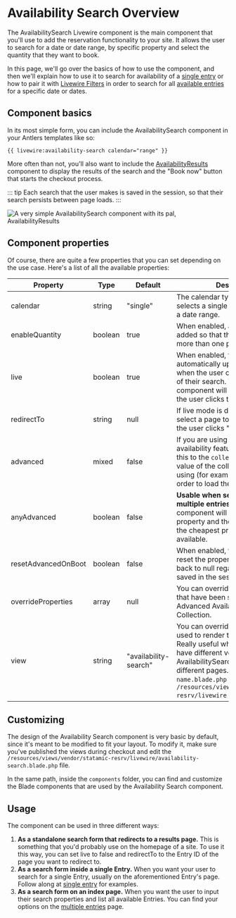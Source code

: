 # Availability Search Overview

The AvailabilitySearch Livewire component is the main component that you'll use to add the reservation functionality to your site. It allows the user to search for a date or date range, by specific property and select the quantity that they want to book.

In this page, we'll go over the basics of how to use the component, and then we'll explain how to use it to search for availability of a [single entry](./availability-search-single.md) or how to pair it with [Livewire Filters](https://livewirefilters.com/) in order to search for all [available entries](./availability-search-multiple) for a specific date or dates.

## Component basics

In its most simple form, you can include the AvailabilitySearch component in your Antlers templates like so:

```antlers
{{ livewire:availability-search calendar="range" }}
```

More often than not, you'll also want to include the [AvailabilityResults](./availability-results) component to display the results of the search and the "Book now" button that starts the checkout process.

::: tip
Each search that the user makes is saved in the session, so that their search persists between page loads.
:::

<Image src="./img/resrv-availability-search.webp" alt="A very simple AvailabilitySearch component with its pal, AvailabilityResults" />

## Component properties

Of course, there are quite a few properties that you can set depending on the use case. Here's a list of all the available properties:

| Property | Type | Default | Description |
| -------- | ---- | ------- | ----------- |
| calendar | string | "single" | The calendar type to use. Single selects a single date, range selects a date range. |
| enableQuantity | boolean | true | When enabled, a quantity control is added so that the user can book more than one product at once. |
| live | boolean | true | When enabled, the component will automatically update the results when the user changes any value of their search. When disabled, the component will only update when the user clicks the "Search" button. |
| redirectTo | string | null | If live mode is disabled, you can select a page to redirect to when the user clicks "Search". |
| advanced | mixed | false | If you are using the advanced availability feature, you need to set this to the `collection.blueprint` value of the collection you are using (for example pages.page) in order to load the properties. |
| anyAdvanced | boolean | false | **Usable when searching for multiple entries** When enabled, the component will pass "any" as the property and the results will return the cheapest property that is available. |
| resetAdvancedOnBoot | boolean | false | When enabled, the component will reset the property when it boots back to null regardless of what's saved in the session. |
| overrideProperties | array | null | You can override the properties that have been set up using Advanced Availability in the Collection. |
| view | string | "availability-search" | You can override the view that is used to render the component. Really useful when you want to have different versions of the AvailabilitySearch component on different pages. Expects a `name.blade.php` file in the `/resources/views/vendor/statamic-resrv/livewire` folder. |

## Customizing

The design of the Availability Search component is very basic by default, since it's meant to be modified to fit your layout. To modify it, make sure you've published the views during checkout and edit the `/resources/views/vendor/statamic-resrv/livewire/availability-search.blade.php` file.

In the same path, inside the `components` folder, you can find and customize the Blade components that are used by the Availability Search component.

## Usage

The component can be used in three different ways:

1. **As a standalone search form that redirects to a results page.**
This is something that you'd probably use on the homepage of a site. To use it this way, you can set live to false and redirectTo to the Entry ID of the page you want to redirect to.
2. **As a search form inside a single Entry.**
When you want your user to search for a single Entry, usually on the aforementioned Entry's page. Follow along at [single entry](./availability-search-single.md) for examples.
3. **As a search form on an index page.**
When you want the user to input their search properties and list all available Entries. You can find your options on the [multiple entries](./availability-search-multiple) page.
